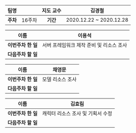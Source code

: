 |   팀명   |        | 지도 교수 |         김경철          |
| :------: | :----: | :-------: | :---------------------: |
| **주차** | 16주차 | **기간**  | 2020.12.22 ~ 2020.12.28 |

|        이름        |                  이용석                  |
| :----------------: | :--------------------------------------: |
| **이번주차 한 일** | 서버 프레임워크 제작 준비 및 리소스 조사 |
| **다음주차 할 일** |                                          |

|        이름        |      채영문      |
| :----------------: | :--------------: |
| **이번주차 한 일** | 모델 리소스 조사 |
| **다음주차 할 일** |                  |

|        이름        |              김효림               |
| :----------------: | :-------------------------------: |
| **이번주차 한 일** | 캐릭터 리소스 조사 및 기획서 수정 |
| **다음주차 할 일** |                                   |

